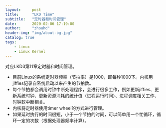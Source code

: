 ```yaml
---
layout:     post
title:      "LKD Time"
subtitle:   "定时器和时间管理"
date:       2020-02-06 17:19:00
author:     "zhouhd"
header-img: "img/about-bg.jpg"
catalog: true
tags:
    - Linux
    - Linux Kernel
---
```


对应LKD3第11章定时器和时间管理。

- 目前Linux的系统定时器频率（节拍率）是1000，即每秒1000下。内核用jiffies记录自系统启动以来产生的节拍数。
- 每个节拍都会调用时钟中断处理程序，会进行很多工作，例如更新jiffies、更新系统时钟、更新资源消耗的统计值（进程运行时间）、进程调度相关工作、时钟软中断相关。
- 内核将定时器使用timer wheel的方式进行管理。
- 如果延时执行的时间很短，小于一个节拍的时间，可以简单用一个忙循环，循环一定的次数（根据处理器频率计算）。
